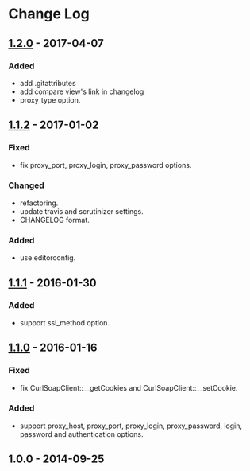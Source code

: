 # Change Log

## [1.2.0] - 2017-04-07
### Added
- add .gitattributes
- add compare view's link in changelog
- proxy\_type option.


## [1.1.2] - 2017-01-02
### Fixed
- fix proxy\_port, proxy\_login, proxy\_password options.

### Changed
- refactoring.
- update travis and scrutinizer settings.
- CHANGELOG format.

### Added
- use editorconfig.


## [1.1.1] - 2016-01-30
### Added
- support ssl\_method option.


## [1.1.0] - 2016-01-16
### Fixed
- fix CurlSoapClient::\_\_getCookies and CurlSoapClient::\_\_setCookie.

### Added
- support proxy\_host, proxy\_port, proxy\_login, proxy\_password, login, password and authentication options.


## 1.0.0 - 2014-09-25


[1.2.0]: https://github.com/aaharu/curlsoapclient/compare/1.1.2...1.2.0
[1.1.2]: https://github.com/aaharu/curlsoapclient/compare/1.1.1...1.1.2
[1.1.1]: https://github.com/aaharu/curlsoapclient/compare/1.1.0...1.1.1
[1.1.0]: https://github.com/aaharu/curlsoapclient/compare/1.0.0...1.1.0
